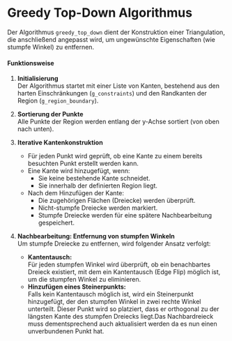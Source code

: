 # Greedy Top-Down Algorithmus

Der Algorithmus `greedy_top_down` dient der Konstruktion einer Triangulation, die anschließend angepasst wird, um ungewünschte Eigenschaften (wie stumpfe Winkel) zu entfernen.

#### Funktionsweise

1. **Initialisierung**  
   Der Algorithmus startet mit einer Liste von Kanten, bestehend aus den harten Einschränkungen (`g_constraints`) und den Randkanten der Region (`g_region_boundary`).

2. **Sortierung der Punkte**  
   Alle Punkte der Region werden entlang der y-Achse sortiert (von oben nach unten).

3. **Iterative Kantenkonstruktion**  
   - Für jeden Punkt wird geprüft, ob eine Kante zu einem bereits besuchten Punkt erstellt werden kann.
   - Eine Kante wird hinzugefügt, wenn:
     - Sie keine bestehende Kante schneidet.
     - Sie innerhalb der definierten Region liegt.
   - Nach dem Hinzufügen der Kante:
     - Die zugehörigen Flächen (Dreiecke) werden überprüft.
     - Nicht-stumpfe Dreiecke werden markiert.
     - Stumpfe Dreiecke werden für eine spätere Nachbearbeitung gespeichert.

4. **Nachbearbeitung: Entfernung von stumpfen Winkeln**  
   Um stumpfe Dreiecke zu entfernen, wird folgender Ansatz verfolgt:
   - **Kantentausch:**  
     Für jeden stumpfen Winkel wird überprüft, ob ein benachbartes Dreieck existiert, mit dem ein Kantentausch (Edge Flip) möglich ist, um die stumpfen Winkel zu eliminieren.  
   - **Hinzufügen eines Steinerpunkts:**  
     Falls kein Kantentausch möglich ist, wird ein Steinerpunkt hinzugefügt, der den stumpfen Winkel in zwei rechte Winkel unterteilt. Dieser Punkt wird so platziert, dass er orthogonal zu der längsten Kante des stumpfen Dreiecks liegt.Das Nachbardreieck muss dementsprechend auch aktualisiert werden da es nun einen unverbundenen Punkt hat.
